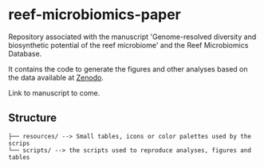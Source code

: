 # reef-microbiomics-paper

Repository associated with the manuscript 'Genome-resolved diversity and biosynthetic potential of the reef microbiome' and the Reef Microbiomics Database.

It contains the code to generate the figures and other analyses based on the data available at [Zenodo](https://zenodo.org/doi/10.5281/zenodo.10182966).

Link to manuscript to come.

## Structure

```
├── resources/ --> Small tables, icons or color palettes used by the scrips
└── scripts/ --> the scripts used to reproduce analyses, figures and tables
```
